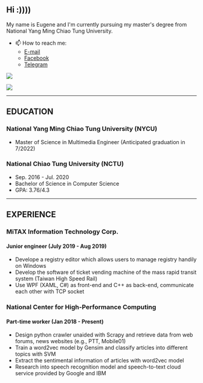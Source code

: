 ## Hi :))))

My name is Eugene and I'm currently pursuing my master's degree from National Yang Ming Chiao Tung University.
- 📫 How to reach me:
  - [E-mail](mailto:eugene87222@gmail.com)
  - [Facebook](https://www.facebook.com/eugene87222)
  - [Telegram](https://t.me/Eugene87222)

![](https://github-readme-stats.vercel.app/api?username=eugene87222&theme=bear&show_icons=true&count_private=true)

![](https://github-readme-stats.vercel.app/api/top-langs/?username=eugene87222&theme=bear&layout=compact&card_width=445)

---

## EDUCATION
### National Yang Ming Chiao Tung University (NYCU)
- Master of Science in Multimedia Engineer (Anticipated graduation in 7/2022)

### National Chiao Tung University (NCTU)
- Sep. 2016 - Jul. 2020
- Bachelor of Science in Computer Science
- GPA: 3.76/4.3

---

## EXPERIENCE
### MiTAX Information Technology Corp.
#### Junior engineer (July 2019 - Aug 2019)
- Develope a registry editor which allows users to manage registry handily on Windows
- Develop the software of ticket vending machine of the mass rapid transit system (Taiwan High Speed Rail)
- Use WPF (XAML, C#) as front-end and C++ as back-end, communicate each other with TCP socket
### National Center for High-Performance Computing
#### Part-time worker (Jan 2018 - Present)
- Design python crawler unaided with Scrapy and retrieve data from web forums, news websites (e.g., PTT, Mobile01)
- Train a word2vec model by Gensim and classify articles into different topics with SVM
- Extract the sentimental information of articles with word2vec model
- Research into speech recognition model and speech-to-text cloud service provided by Google and IBM

